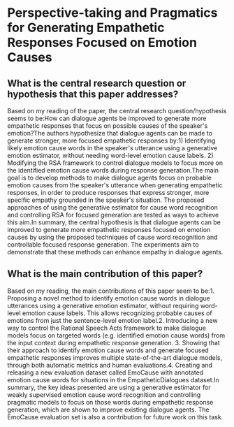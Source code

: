 # Perspective-taking and Pragmatics for Generating Empathetic Responses   Focused on Emotion Causes

## What is the central research question or hypothesis that this paper addresses?

Based on my reading of the paper, the central research question/hypothesis seems to be:How can dialogue agents be improved to generate more empathetic responses that focus on possible causes of the speaker's emotion?The authors hypothesize that dialogue agents can be made to generate stronger, more focused empathetic responses by:1) Identifying likely emotion cause words in the speaker's utterance using a generative emotion estimator, without needing word-level emotion cause labels. 2) Modifying the RSA framework to control dialogue models to focus more on the identified emotion cause words during response generation.The main goal is to develop methods to make dialogue agents focus on probable emotion causes from the speaker's utterance when generating empathetic responses, in order to produce responses that express stronger, more specific empathy grounded in the speaker's situation. The proposed approaches of using the generative estimator for cause word recognition and controlling RSA for focused generation are tested as ways to achieve this aim.In summary, the central hypothesis is that dialogue agents can be improved to generate more empathetic responses focused on emotion causes by using the proposed techniques of cause word recognition and controllable focused response generation. The experiments aim to demonstrate that these methods can enhance empathy in dialogue agents.


## What is the main contribution of this paper?

Based on my reading, the main contributions of this paper seem to be:1. Proposing a novel method to identify emotion cause words in dialogue utterances using a generative emotion estimator, without requiring word-level emotion cause labels. This allows recognizing probable causes of emotions from just the sentence-level emotion label.2. Introducing a new way to control the Rational Speech Acts framework to make dialogue models focus on targeted words (e.g. identified emotion cause words) from the input context during empathetic response generation. 3. Showing that their approach to identify emotion cause words and generate focused empathetic responses improves multiple state-of-the-art dialogue models, through both automatic metrics and human evaluations.4. Creating and releasing a new evaluation dataset called EmoCause with annotated emotion cause words for situations in the EmpatheticDialogues dataset.In summary, the key ideas presented are using a generative estimator for weakly supervised emotion cause word recognition and controlling pragmatic models to focus on those words during empathetic response generation, which are shown to improve existing dialogue agents. The EmoCause evaluation set is also a contribution for future work on this task.
